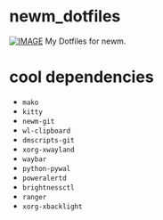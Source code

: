 # newm_dotfiles

[![IMAGE](https://img.youtube.com/vi/IkriZGyjoeU/maxresdefault.jpg)](https://www.youtube.com/watch?v=IkriZGyjoeU)
My Dotfiles for newm.

# cool dependencies

- `mako`
- `kitty`
- `newm-git`
- `wl-clipboard`
- `dmscripts-git`
- `xorg-xwayland`
- `waybar`
- `python-pywal`
- `poweralertd`
- `brightnessctl`
- `ranger`
- `xorg-xbacklight`
